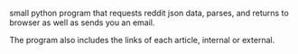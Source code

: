 small python program that requests reddit json data, parses, and returns to browser as well as sends you an email.

The program also includes the links of each article, internal or external.
